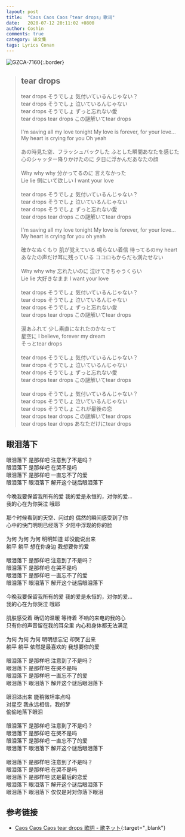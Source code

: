 ```yaml
---
layout: post
title:  "Caos Caos Caos「tear drops」歌词"
date:   2020-07-12 20:11:02 +0800
author: Coshin
comments: true
category: 译文集
tags: Lyrics Conan
---
```

![GZCA-7160](https://is1-ssl.mzstatic.com/image/thumb/Music/v4/07/05/a5/0705a58a-eda4-d5e3-51dd-7fc17df9f10c/source/600x600bb.jpg){:.border}

<blockquote class="original">
  <h2>tear drops</h2>
  <p>
    tear drops そうでしょ 気付いているんじゃない？<br>
    tear drops そうでしょ 泣いているんじゃない<br>
    tear drops そうでしょ ずっと忘れない愛<br>
    tear drops tear drops この謎解いてtear drops<br>
    <br>
    I'm saving all my love tonight My love is forever, for your love...<br>
    My heart is crying for you Oh yeah<br>
    <br>
    あの時見た空、フラッシュバックした ふとした瞬間あなたを感じた<br>
    心のシャッター降りかけたのに 夕日に浮かんだあなたの顔<br>
    <br>
    Why why why 分かってるのに 言えなかった<br>
    Lie lie 側にいて欲しい I want your love<br>
    <br>
    tear drops そうでしょ 気付いているんじゃない？<br>
    tear drops そうでしょ 泣いているんじゃない<br>
    tear drops そうでしょ ずっと忘れない愛<br>
    tear drops tear drops この謎解いてtear drops<br>
    <br>
    I'm saving all my love tonight My love is forever, for your love...<br>
    My heart is crying for you oh yeah<br>
    <br>
    確かなぬくもり 肌が覚えている 鳴らない着信 待ってるのmy heart<br>
    あなたの声だけ耳に残っている ココロもからだも満たせない<br>
    <br>
    Why why why 忘れたいのに 泣けてきちゃうくらい<br>
    Lie lie 大好きなまま I want your love<br>
    <br>
    tear drops そうでしょ 気付いているんじゃない？<br>
    tear drops そうでしょ 泣いているんじゃない<br>
    tear drops そうでしょ ずっと忘れない愛<br>
    tear drops tear drops この謎解いてtear drops<br>
    <br>
    涙あふれて 少し素直になれたのかなって<br>
    星空に I believe, forever my dream<br>
    そっとtear drops<br>
    <br>
    tear drops そうでしょ 気付いているんじゃない？<br>
    tear drops そうでしょ 泣いているんじゃない<br>
    tear drops そうでしょ ずっと忘れない愛<br>
    tear drops tear drops この謎解いてtear drops<br>
    <br>
    tear drops そうでしょ 気付いているんじゃない？<br>
    tear drops そうでしょ 泣いているんじゃない<br>
    tear drops そうでしょ これが最後の恋<br>
    tear drops tear drops この謎解いてtear drops<br>
    tear drops tear drops あなただけにtear drops
  </p>
</blockquote>

<div class="translation">
  <h2>眼泪落下</h2>
  <p>
    眼泪落下 是那样吧 注意到了不是吗？<br>
    眼泪落下 是那样吧 在哭不是吗<br>
    眼泪落下 是那样吧 一直忘不了的爱<br>
    眼泪落下 眼泪落下 解开这个谜后眼泪落下<br>
    <br>
    今晚我要保留我所有的爱 我的爱是永恒的，对你的爱…<br>
    我的心在为你哭泣 哦耶<br>
    <br>
    那个时候看到的天空、闪过的 偶然的瞬间感受到了你<br>
    心中的快门明明已经落下 夕阳中浮现的你的脸<br>
    <br>
    为何 为何 为何 明明知道 却没能说出来<br>
    躺平 躺平 想在你身边 我想要你的爱<br>
    <br>
    眼泪落下 是那样吧 注意到了不是吗？<br>
    眼泪落下 是那样吧 在哭不是吗<br>
    眼泪落下 是那样吧 一直忘不了的爱<br>
    眼泪落下 眼泪落下 解开这个谜后眼泪落下<br>
    <br>
    今晚我要保留我所有的爱 我的爱是永恒的，对你的爱…<br>
    我的心在为你哭泣 哦耶<br>
    <br>
    肌肤感受着 确切的温暖 等待着 不响的来电的我的心<br>
    只有你的声音留在我的耳朵里 内心和身体都无法满足<br>
    <br>
    为何 为何 为何 明明想忘记 却哭了出来<br>
    躺平 躺平 依然是最喜欢的 我想要你的爱<br>
    <br>
    眼泪落下 是那样吧 注意到了不是吗？<br>
    眼泪落下 是那样吧 在哭不是吗<br>
    眼泪落下 是那样吧 一直忘不了的爱<br>
    眼泪落下 眼泪落下 解开这个谜后眼泪落下<br>
    <br>
    眼泪溢出来 能稍微坦率点吗<br>
    对星空 我永远相信，我的梦<br>
    偷偷地落下眼泪<br>
    <br>
    眼泪落下 是那样吧 注意到了不是吗？<br>
    眼泪落下 是那样吧 在哭不是吗<br>
    眼泪落下 是那样吧 一直忘不了的爱<br>
    眼泪落下 眼泪落下 解开这个谜后眼泪落下<br>
    <br>
    眼泪落下 是那样吧 注意到了不是吗？<br>
    眼泪落下 是那样吧 在哭不是吗<br>
    眼泪落下 是那样吧 这是最后的恋爱<br>
    眼泪落下 眼泪落下 解开这个谜后眼泪落下<br>
    眼泪落下 眼泪落下 仅仅是对对你落下眼泪
  </p>
</div>

## 参考链接

* [Caos Caos Caos tear drops 歌詞 - 歌ネット](https://www.uta-net.com/song/109219/){:target="_blank"}
